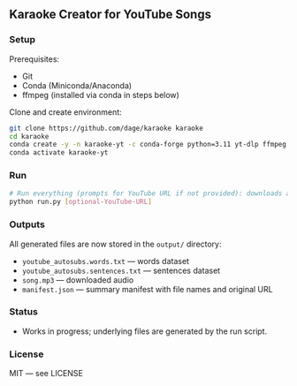 ## Karaoke Creator for YouTube Songs

### Setup
Prerequisites:
- Git
- Conda (Miniconda/Anaconda)
- ffmpeg (installed via conda in steps below)

Clone and create environment:
```bash
git clone https://github.com/dage/karaoke karaoke
cd karaoke
conda create -y -n karaoke-yt -c conda-forge python=3.11 yt-dlp ffmpeg
conda activate karaoke-yt
```

### Run
```bash
# Run everything (prompts for YouTube URL if not provided): downloads audio and generates words/sentences
python run.py [optional-YouTube-URL]
```

### Outputs
All generated files are now stored in the `output/` directory:
- `youtube_autosubs.words.txt` — words dataset
- `youtube_autosubs.sentences.txt` — sentences dataset
- `song.mp3` — downloaded audio
- `manifest.json` — summary manifest with file names and original URL

### Status
- Works in progress; underlying files are generated by the run script.

### License
MIT — see LICENSE
